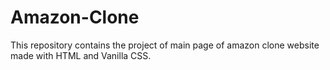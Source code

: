 # Amazon-Clone
This repository contains the project of main page of amazon clone website made with HTML and Vanilla CSS.
